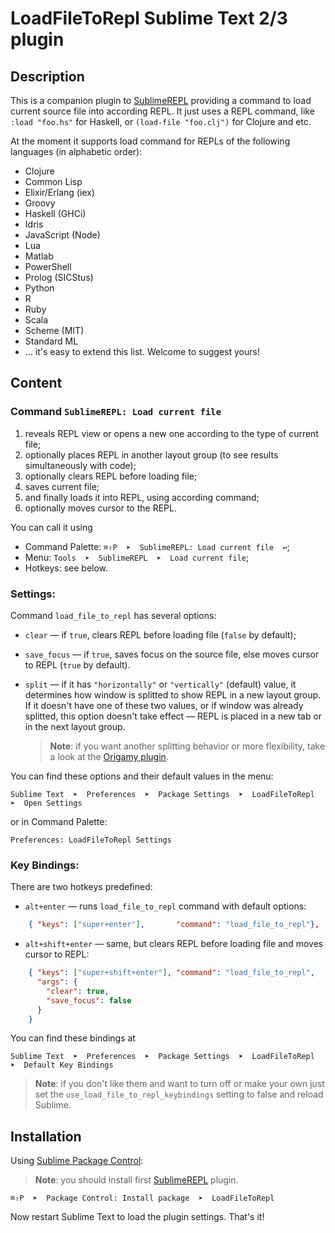 # LoadFileToRepl Sublime Text 2/3 plugin

## Description

This is a companion plugin to [SublimeREPL](http://github.com/wuub/SublimeREPL) providing a command to load current source file into according REPL. It just uses a REPL command, like `:load "foo.hs"` for Haskell, or `(load-file "foo.clj")` for Clojure and etc.

At the moment it supports load command for REPLs of the following languages (in alphabetic order):

- Clojure
- Common Lisp
- Elixir/Erlang (iex)
- Groovy
- Haskell (GHCi)
- Idris
- JavaScript (Node)
- Lua
- Matlab
- PowerShell
- Prolog (SICStus)
- Python
- R
- Ruby
- Scala
- Scheme (MIT)
- Standard ML
- ... it's easy to extend this list. Welcome to suggest yours!


## Content

### Command `SublimeREPL: Load current file`

1. reveals REPL view or opens a new one according to the type of current file;
1. optionally places REPL in another layout group (to see results simultaneously with code);
1. optionally clears REPL before loading file;
1. saves current file;
1. and finally loads it into REPL, using according command;
1. optionally moves cursor to the REPL.

You can call it using 

* Command Palette: `⌘⇧P  ➤  SublimeREPL: Load current file  ↩`;
* Menu: `Tools  ➤  SublimeREPL  ➤  Load current file`;
* Hotkeys: see below.


### Settings:

Command `load_file_to_repl` has several options:

* `clear` — if `true`, clears REPL before loading file (`false` by default);
* `save_focus` — if `true`, saves focus on the source file, else moves cursor to REPL (`true` by default).
* `split` —  if it has `"horizontally"` or `"vertically"` (default) value, it determines how window is splitted to show REPL in a new layout group. If it doesn't have one of these two values, or if window was already splitted, this option doesn't take effect — REPL is placed in a new tab or in the next layout group.

   > **Note**: if you want another splitting behavior or more flexibility, take a look at the [Origamy plugin](https://github.com/SublimeText/Origami/).

You can find these options and their default values in the menu:

	Sublime Text  ➤  Preferences  ➤  Package Settings  ➤  LoadFileToRepl  ➤  Open Settings

or in Command Palette:

	Preferences: LoadFileToRepl Settings



### Key Bindings:

There are two hotkeys predefined:

* `alt+enter` — runs `load_file_to_repl` command with default options:

```json
	{ "keys": ["super+enter"], 		 "command": "load_file_to_repl"},
```

* `alt+shift+enter` — same, but clears REPL before loading file and moves cursor to REPL:

```json
	{ "keys": ["super+shift+enter"], "command": "load_file_to_repl", 
	  "args": {
	  	"clear": true,
	  	"save_focus": false
	  }
	}
```

You can find these bindings at

	Sublime Text  ➤  Preferences  ➤  Package Settings  ➤  LoadFileToRepl  ➤  Default Key Bindings

> **Note**: if you don't like them and want to turn off or make your own just set the `use_load_file_to_repl_keybindings` setting to false and reload Sublime.


## Installation

Using [Sublime Package Control](http://wbond.net/sublime_packages/package_control):

> **Note**: you should install first [SublimeREPL](http://github.com/wuub/SublimeREPL) plugin.

	⌘⇧P  ➤  Package Control: Install package  ➤  LoadFileToRepl

Now restart Sublime Text to load the plugin settings. That's it!
